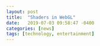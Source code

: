 ```yaml
---
layout: post
title:  "Shaders in WebGL"
date:   2019-07-03 09:58:47 -0400
categories: [news]
tags: [technology, entertainment]
---
```


